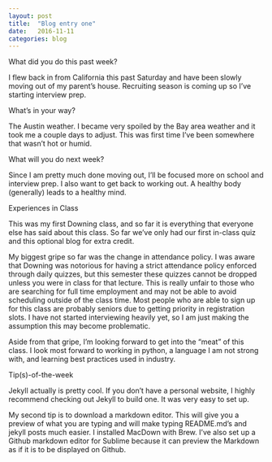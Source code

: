 ```yaml
---
layout: post
title:  "Blog entry one"
date:   2016-11-11
categories: blog
---
```


What did you do this past week?

I flew back in from California this past Saturday and have been slowly moving out of my parent’s house. Recruiting season is coming up so I’ve starting interview prep.

What’s in your way?

The Austin weather. I became very spoiled by the Bay area weather and it took me a couple days to adjust. This was first time I’ve been somewhere that wasn’t hot or humid.

What will you do next week?

Since I am pretty much done moving out, I’ll be focused more on school and interview prep. I also want to get back to working out. A healthy body (generally) leads to a healthy mind.

Experiences in Class

This was my first Downing class, and so far it is everything that everyone else has said about this class. So far we’ve only had our first in-class quiz and this optional blog for extra credit.

My biggest gripe so far was the change in attendance policy. I was aware that Downing was notorious for having a strict attendance policy enforced through daily quizzes, but this semester these quizzes cannot be dropped unless you were in class for that lecture. This is really unfair to those who are searching for full time employment and may not be able to avoid scheduling outside of the class time. Most people who are able to sign up for this class are probably seniors due to getting priority in registration slots. I have not started interviewing heavily yet, so I am just making the assumption this may become problematic.

Aside from that gripe, I’m looking forward to get into the “meat” of this class. I look most forward to working in python, a language I am not strong with, and learning best practices used in industry.

Tip(s)-of-the-week

Jekyll actually is pretty cool. If you don’t have a personal website, I highly recommend checking out Jekyll to build one. It was very easy to set up.

My second tip is to download a markdown editor. This will give you a preview of what you are typing and will make typing README.md’s and jekyll posts much easier. I installed MacDown with Brew. I’ve also set up a Github markdown editor for Sublime because it can preview the Markdown as if it is to be displayed on Github.
